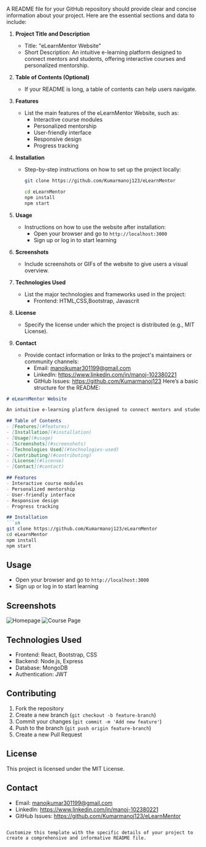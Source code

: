 A README file for your GitHub repository should provide clear and concise information about your project. Here are the essential sections and data to include:

1. **Project Title and Description**
   - Title: "eLearnMentor Website"
   - Short Description: An intuitive e-learning platform designed to connect mentors and students, offering interactive courses and personalized mentorship.

2. **Table of Contents (Optional)**
   - If your README is long, a table of contents can help users navigate.

3. **Features**
   - List the main features of the eLearnMentor Website, such as:
     - Interactive course modules
     - Personalized mentorship
     - User-friendly interface
     - Responsive design
     - Progress tracking

4. **Installation**
   - Step-by-step instructions on how to set up the project locally:
     ```sh
     git clone https://github.com/Kumarmanoj123/eLearnMentor
     
     cd eLearnMentor
     npm install
     npm start
     ```

5. **Usage**
   - Instructions on how to use the website after installation:
     - Open your browser and go to `http://localhost:3000`
     - Sign up or log in to start learning

6. **Screenshots**
   - Include screenshots or GIFs of the website to give users a visual overview.

7. **Technologies Used**
   - List the major technologies and frameworks used in the project:
     - Frontend: HTML,CSS,Bootstrap, Javascrit 

9. **License**
   - Specify the license under which the project is distributed (e.g., MIT License).

10. **Contact**
    - Provide contact information or links to the project's maintainers or community channels:
      - Email: manojkumar301199@gmail.com
      - LinkedIn: https://www.linkedin.com/in/manoj-102380221
      - GitHub Issues: https://github.com/Kumarmanoj123
Here’s a basic structure for the README:

```markdown
# eLearnMentor Website

An intuitive e-learning platform designed to connect mentors and students, offering interactive courses and personalized mentorship.

## Table of Contents
- [Features](#features)
- [Installation](#installation)
- [Usage](#usage)
- [Screenshots](#screenshots)
- [Technologies Used](#technologies-used)
- [Contributing](#contributing)
- [License](#license)
- [Contact](#contact)

## Features
- Interactive course modules
- Personalized mentorship
- User-friendly interface
- Responsive design
- Progress tracking

## Installation
```sh
git clone https://github.com/Kumarmanoj123/eLearnMentor
cd eLearnMentor
npm install
npm start
```

## Usage
- Open your browser and go to `http://localhost:3000`
- Sign up or log in to start learning

## Screenshots
![Homepage](path/to/screenshot.png)
![Course Page](path/to/screenshot.png)

## Technologies Used
- Frontend: React, Bootstrap, CSS
- Backend: Node.js, Express
- Database: MongoDB
- Authentication: JWT

## Contributing
1. Fork the repository
2. Create a new branch (`git checkout -b feature-branch`)
3. Commit your changes (`git commit -m 'Add new feature'`)
4. Push to the branch (`git push origin feature-branch`)
5. Create a new Pull Request

## License
This project is licensed under the MIT License.

## Contact
- Email: manojkumar301199@gmail.com
- LinkedIn: https://www.linkedin.com/in/manoj-102380221
- GitHub Issues: https://github.com/Kumarmanoj123/eLearnMentor
```

Customize this template with the specific details of your project to create a comprehensive and informative README file.
